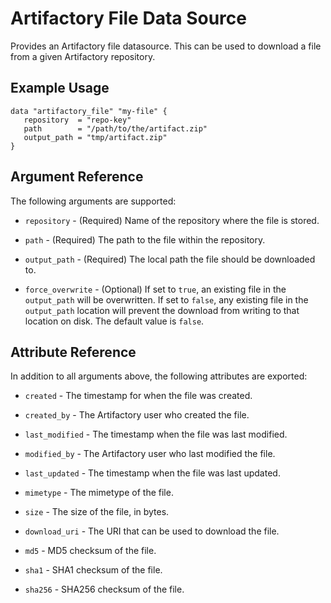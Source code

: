 # Artifactory File Data Source

Provides an Artifactory file datasource. This can be used to download a file from a given Artifactory repository.

## Example Usage

```hcl 
data "artifactory_file" "my-file" {
   repository  = "repo-key"
   path        = "/path/to/the/artifact.zip"
   output_path = "tmp/artifact.zip"
}
```

## Argument Reference

The following arguments are supported:

* `repository` - (Required) Name of the repository where the file is stored.

* `path` - (Required) The path to the file within the repository.

* `output_path` - (Required) The local path the file should be downloaded to.

* `force_overwrite` - (Optional) If set to `true`, an existing file in the `output_path` will be overwritten. If set to `false`, any existing file in the `output_path` location will prevent the download from writing to that location on disk. The default value is `false`.

## Attribute Reference

In addition to all arguments above, the following attributes are exported:

* `created` - The timestamp for when the file was created.

* `created_by` - The Artifactory user who created the file.

* `last_modified` - The timestamp when the file was last modified.

* `modified_by` - The Artifactory user who last modified the file.

* `last_updated` - The timestamp when the file was last updated.

* `mimetype` - The mimetype of the file.

* `size` - The size of the file, in bytes.

* `download_uri` - The URI that can be used to download the file.

* `md5` - MD5 checksum of the file.

* `sha1` - SHA1 checksum of the file.

* `sha256` - SHA256 checksum of the file.

